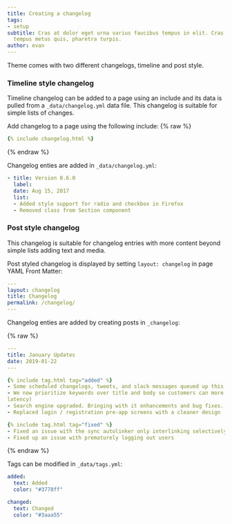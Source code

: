 ```yaml
---
title: Creating a changelog
tags:
- setup
subtitle: Cras at dolor eget urna varius faucibus tempus in elit. Cras a dui imperdiet,
  tempus metus quis, pharetra turpis.
author: evan
---
```


Theme comes with two different changelogs, timeline and post style.

### Timeline style changelog

Timeline changelog can be added to a page using an include and its data is pulled from a `_data/changelog.yml` data file. This changelog is suitable for simple lists of changes.

Add changelog to a page using the following include:
{% raw %}
```yaml
{% include changelog.html %}
```
{% endraw %}

Changelog enties are added in `_data/changelog.yml`:

```yml
- title: Version 0.6.0
  label:
  date: Aug 15, 2017
  list:
  - Added style support for radio and checkbox in Firefox
  - Removed class from Section component
```

### Post style changelog

This changelog is suitable for changelog entries with more content beyond simple lists adding text and media.

Post styled changelog is displayed by setting `layout: changelog` in page YAML Front Matter:

```yml
---
layout: changelog
title: Changelog
permalink: /changelog/
---
```

Changelog enties are added by creating posts in `_changelog`:

{% raw %}
```yml
---
title: January Updates
date: 2019-01-22
---

{% include tag.html tag="added" %}
- Some scheduled changelogs, tweets, and slack messages queued up this weekend and were not published on time. We fixed the issue and all delayed publications should be out.
- We now prioritize keywords over title and body so customers can more effectively influence search results
latency)
- Search engine upgraded. Bringing with it enhancements and bug fixes.
- Replaced login / registration pre-app screens with a cleaner design

{% include tag.html tag="fixed" %}
- Fixed an issue with the sync autolinker only interlinking selectively.
- Fixed up an issue with prematurely logging out users
```
{% endraw %}

Tags can be modified in `_data/tags.yml`:
```yml
added:
  text: Added
  color: "#3778ff"

changed:
  text: Changed
  color: "#3aaa55"
```